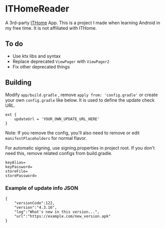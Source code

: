 # ITHomeReader

A 3rd-party [ITHome](https://www.ithome.com) App. This is a project I made when learning Android in my free time. It is not affiliated with ITHome.

## To do

- Use ktx libs and syntax
- Replace deprecated `ViewPager` with `ViewPager2`
- Fix other deprecated things

## Building

Modify `app/build.gradle` , remove `apply from: 'config.gradle'` or create your own `config.gradle` like below. It is used to define the update check URL.

    ext {
        updateUrl = 'YOUR_OWN_UPDATE_URL_HERE'
    }
    
Note: If you remove the config, you'll also need to remove or edit `manifestPlaceholders` for normal flavor.

For automatic signing, use signing.properties in project root. If you don't need this, remove related configs from build.gradle.

    keyAlias=
    keyPassword=
    storeFile=
    storePassword=

### Example of update info JSON

    {  
        "versionCode":122,
        "version":"4.3.16",
        "log":"What's new in this version...",
        "url":"https://example.com/new_version.apk"
    }
